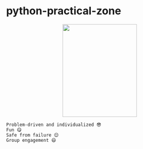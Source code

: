 # python-practical-zone

<p align="center">
  <img src="https://upload.wikimedia.org/wikipedia/commons/thumb/c/c3/Python-logo-notext.svg/2000px-Python-logo-notext.svg.png" width="200" height="250"/>
</p>


    Problem-driven and individualized 😎
    Fun 😋
    Safe from failure 😌
    Group engagement 😄
